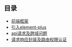 ## 目录
- [前端框架](./doc/前端框架.md)
- [引入element-plus](./doc/引入element-plus.md)
- [api请求及跨域问题](./doc/api请求及跨域问题.md)
- [请求响应封装及路由权限认证](./doc/请求响应封装及路由权限认证.md)
